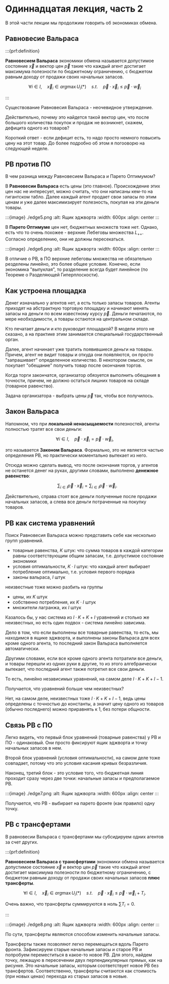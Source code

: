 # Одиннадцатая лекция, часть 2

В этой части лекции мы продолжим говорить об экономиках обмена.

## Равновесие Вальраса

:::{prf:definition}

**Равновесием Вальраса** экономики обмена называется допустимое состояние $\vec x$ и вектор цен $\vec p$ такие что каждый агент достигает максимума полезности по бюджетному ограничению, с бюджетом равным доходу от продажи своих начальных запасов.

$$ \forall i \in I, \quad \vec x_i \in arg \max U_i(\ast) \quad s.t. \quad \vec p \cdot \vec x_i \leqslant \vec p \cdot \vec w_i$$

:::

Существование Равновесия Вальраса - неочевидное утверждение.

Действительно, почему это найдется такой вектор цен, что после большого количества покупок и продаж не возникнет, скажем, дефицита одного из товаров?

Короткий ответ - если дефицит есть, то надо просто немного повысить цену на этот товар. До более подробно об этом я погооворю на следующей неделе.

## РВ против ПО

В чем разница между Равновесием Вальраса и Парето Оптимумом?

В **Равновесии Вальраса** есть цены (это главное). Происхождение этих цен нас не интересует, можно считать, что они написаны кем-то на гигантском табло. Далее каждый агент продает свои запасы по этим ценам и уже далее максимизирует полезность, покупая на эти деньги товары.

:::{image} ./edge5.png
:alt: Ящик эджворта
:width: 600px
:align: center
:::

В **Парето Оптимуме** цен нет, бюджетных множеств тоже нет. Однако, есть что то очень похожее - верхние Лебеговы множества $L_{++}$. Согласно определению, они не должны пересекаться.

:::{image} ./edge6.png
:alt: Ящик эджворта
:width: 600px
:align: center
:::

В отличие о РВ, в ПО верхние лебеговы множества не обязательно резделены линейно, это более общее условие. Конечно, если экономика "выпуклая", то разделение всегда будет линейное (по Теореме о Разделяющей Гиперплоскости). 

## Как устроена площадка

Денег изначально у агентов нет, а есть только запасы товаров. Агенты приходят на абстрактную торговую площадку и начинают менять запасы на деньги по всем известному курсу $\vec p$. Деньги печатаются, по мере необходимости, а товары остаются на центральном складе.

Кто печатает деньги и кто руководит площадкой? В модели этого не сказано, а на практике этим занимается специальный государственный орган.

Далее, агент начинает уже тратить появившиеся деньги на товары. Причем, агент не видит товары и откуда они появляются, он просто "запрашивает" определенное количество. В некотором смысле, он покупает "обещание" получить товар после окончания торгов.

Когда торги закончатся, организатор обязуется выполнить обещания в точности, причем, не должно остаться лишних товаров на складе (товарное равенство). 

Задача организатора - выбрать цены $\vec p$ так, чтобы все получилось.

## Закон Вальраса

Напомном, что при **локальной ненасыщаемости** полезностей, агенты полностью тратят все свои деньги: 

$$ \forall i \in I, \quad \vec p \cdot \vec x_i = \vec p \cdot \vec w_i,$$

это называется **Законом Вальраса**. Формально, это не является частью определения РВ, но практически моментально вытекает из него. 

Отсюда можно сделать вывод, что после окончания торгов, у агентов не останется денег на руках, другими словами, выполнено **денежное равенство**:

$$\quad \sum_{i \in I} \vec p \cdot \vec x_i = \sum_{i \in I} \vec p \cdot \vec w_i.$$

Действительно, справа стоят все деньги полученные после продажи начальных запасов, а слева все деньги потраченные на покупку товаров.

## РВ как система уравнений

Поиск Равновесия Вальраса можно представить себе как несколько групп уравнений.

- товарные равенства, $K$ штук: что сумма товаров в каждой категории равны соответствующим общим запасам, т.е. допустимое состояние экономики
- условия оптимальности, $K \cdot I$ штук: что каждый агент выбирает потребление оптимально, т.е. условия первого порядка
- законы вальраса, $I$ штук

неизвестные тоже можно разбить на группы

- цены, их $K$ штук
- собственно потребления, их $K \cdot I$ штук
- множители лагранжа, их $I$ штук

Казалось бы, у нас система из $I\cdot K + K + I$ уравнений и столько же неизвестных, но есть один подвох - система линейно зависима. 

Дело в том, что если выполнены все товарные равенства, то есть, мы находимся в ящике эджворта, и выполнены законы Вальраса для всех кроме одного агента, то последний закон Вальраса выполняется автоматически. 

Другими словами, если все кроме одного агента потратили все деньги, и товары перешли из одних руки в другие, то из этого алгебраически вытекает, что последний агент также потретил все свои деньги. 

То есть, линейно независимых уравнений, на самом деле $I\cdot K + K + I - 1$.

Получается, что уравнений больше чем неизвестных?

Нет, на самом деле, неизвестных тоже $I\cdot K + K + I - 1$, ведь цены определены с точностью до константы, а значит цену одного из товаров (обычно последнего) можно приравнять к 1, без потери общности.

## Связь РВ с ПО

Легко видеть, что первый блок уравнений (товарные равенства) у РВ и ПО - одинаковый. Они просто фиксируют ящик эджворта и точку начальных запасов в нем.

Второй блок уравнений (условия оптимальности), на самом деле тоже совпадает, потому что это условия касания кривых безразличия.

Наконец, третий блок - это условие того, что бюджетная линия проходит сразу через две точки: начальные запасы и предполагаемое РВ.

:::{image} ./edge7.png
:alt: Ящик эджворта
:width: 600px
:align: center
:::

Получается, что РВ - выбирает на парето фронте (как правило) одну точку.

## РВ с трансфертами

В равновесии Вальраса с трансфертами мы субсидируем одних агентов за счет других. 

:::{prf:definition}

**Равновесием Вальраса с трансфертами** экономики обмена называется допустимое состояние $\vec x$ и вектор цен $\vec p$ такие что каждый агент достигает максимума полезности по бюджетному ограничению, с бюджетом равным доходу от продажи своих начальных запасов **плюс трансферты**.

$$ \forall i \in I, \quad \vec x_i \in arg \max U_i(\ast) \quad s.t. \quad \vec p \cdot \vec x_i \leqslant \vec p \cdot \vec w_i + T_i.$$

Очень важно, что трансферты суммируются в ноль $\sum T_i = 0$.

:::

:::{image} ./edge8.png
:alt: Ящик эджворта
:width: 600px
:align: center
:::

По сути, трансферты являются способом изменить начальные запасы. 

Трансферты также позволяют легко перемещаться вдоль Парето фронта. Зафиксируем старые начальные запасы и старое РВ и попробуем переместиться в какое-то новое РВ. Для этого, найдем точку, лежащую в пересечении двух перпендикулярных прямых, как на рисунке. Это начальные запасы, которым соответствует новое РВ без трансфертов. Соответственно, трансферты считаются как стоимость (при новых ценах) перехода из старых запасов в новые.